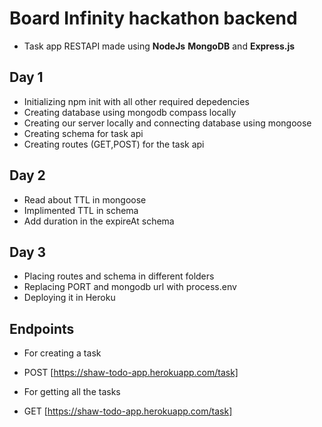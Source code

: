 # Board Infinity hackathon backend

- Task app RESTAPI made using **NodeJs** **MongoDB** and **Express.js**

## Day 1

- Initializing npm init with all other required depedencies
- Creating database using mongodb compass locally
- Creating our server locally and connecting database using mongoose
- Creating schema for task api
- Creating routes (GET,POST) for the task api

## Day 2

- Read about TTL in mongoose
- Implimented TTL in schema
- Add duration in the expireAt schema

## Day 3

- Placing routes and schema in different folders
- Replacing PORT and mongodb url with process.env 
- Deploying it in Heroku

## Endpoints

- For creating a task
- POST [https://shaw-todo-app.herokuapp.com/task]


- For getting all the tasks 
- GET [https://shaw-todo-app.herokuapp.com/task]
